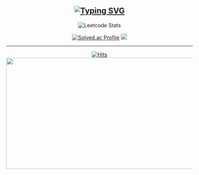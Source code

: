 <div align="center">

[![Typing SVG](https://readme-typing-svg.demolab.com?font=Agbalumo&weight=500&size=28&pause=1000&color=6C7797&center=true&vCenter=true&random=false&width=800&height=69&lines=Slow+and+steady+wins+the+race)](https://git.io/typing-svg)
---

![Leetcode Stats](https://leetcard.jacoblin.cool/wjdtj9656?width=500&height=200&Center=true) 

[![Solved.ac Profile](http://mazassumnida.wtf/api/v2/generate_badge?boj=wjdtj9656)](https://solved.ac/wjdtj9656)
<a href="https://opgc.me/#/users/wjdtj9656" target="_blank"><img src="https://api.opgc.me/githubs/users/wjdtj9656/tag/?theme=basic" /></a>


---

[![Hits](https://hits.seeyoufarm.com/api/count/incr/badge.svg?url=https%3A%2F%2Fgithub.com%2Fwjdtj9656&count_bg=%2379C83D&title_bg=%23555555&icon=&icon_color=%23E7E7E7&title=hits&edge_flat=false)](https://hits.seeyoufarm.com)
<a href="https://github.com/devxb/gitanimals">
<img
  src="https://render.gitanimals.org/farms/wjdtj9656"
  width="600"
  height="300"
/>
</a>
</div>



<!--
**wjdtj9656/wjdtj9656** is a ✨ _special_ ✨ repository because its `README.md` (this file) appears on your GitHub profile.

Here are some ideas to get you started:

- 🔭 I’m currently working on ...
- 🌱 I’m currently learning ...
- 👯 I’m looking to collaborate on ...
- 🤔 I’m looking for help with ...
- 💬 Ask me about ...
- 📫 How to reach me: ...
- 😄 Pronouns: ...
- ⚡ Fun fact: ...
-->
